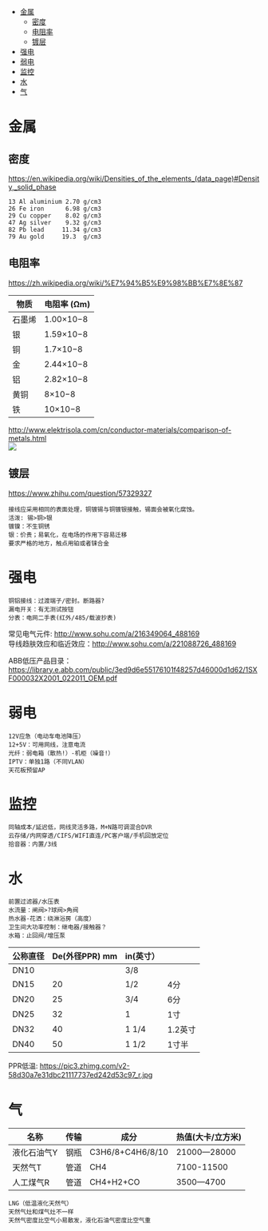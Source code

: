 <!-- TOC -->

- [金属](#金属)
    - [密度](#密度)
    - [电阻率](#电阻率)
    - [镀层](#镀层)
- [强电](#强电)
- [弱电](#弱电)
- [监控](#监控)
- [水](#水)
- [气](#气)

<!-- /TOC -->

# 金属
## 密度
https://en.wikipedia.org/wiki/Densities_of_the_elements_(data_page)#Density,_solid_phase

    13 Al aluminium 2.70 g/cm3
    26 Fe iron      6.98 g/cm3
    29 Cu copper    8.02 g/cm3
    47 Ag silver    9.32 g/cm3
    82 Pb lead     11.34 g/cm3
    79 Au gold     19.3  g/cm3

## 电阻率
https://zh.wikipedia.org/wiki/%E7%94%B5%E9%98%BB%E7%8E%87

|物质|电阻率 (Ωm)|
|---|---|
|石墨烯|1.00×10−8|
|银|1.59×10−8|
|铜|1.7×10−8|
|金|2.44×10−8|
|铝|2.82×10−8|
|黄铜|8×10−8|
|铁|10×10−8|

http://www.elektrisola.com/cn/conductor-materials/comparison-of-metals.html  
![](https://pic3.zhimg.com/v2-c62dd9e9abb89511164888df8e558b3a_r.jpg)

## 镀层
https://www.zhihu.com/question/57329327  

    接线应采用相同的表面处理，铜镀锡与铜镀银接触，锡面会被氧化腐蚀。
    活泼: 锡>铜>银
    镀镍：不生铜锈
    银：价贵；易氧化，在电场的作用下容易迁移
    要求严格的地方，触点用铂或者铼合金

# 强电

    铜铝接线：过渡端子/密封。断路器?
    漏电开关：有无测试按钮
    分表：电网二手表(红外/485/载波抄表)

常见电气元件: http://www.sohu.com/a/216349064_488169  
导线趋肤效应和临近效应：http://www.sohu.com/a/221088726_488169  

ABB低压产品目录： https://library.e.abb.com/public/3ed9d6e55176101f48257d46000d1d62/1SXF000032X2001_022011_OEM.pdf

# 弱电

    12V应急（电动车电池降压）
    12+5V：可用网线，注意电流
    光纤：弱电箱（散热!）-机柜（噪音!）
    IPTV：单独1路（不同VLAN）
    天花板预留AP

# 监控

    同轴成本/延迟低，网线灵活多路，M+N路可调混合DVR
    云存储/内网穿透/CIFS/WIFI直连/PC客户端/手机回放定位
    拾音器：内置/3线

# 水

    前置过滤器/水压表
    水流量：闸阀>?球阀>角阀
    热水器-花洒：绕淋浴房（高度）
    卫生间大功率控制：继电器/接触器？
    水箱：止回阀/增压泵

|公称直径|De(外径PPR) mm|in(英寸）||
|---|---|---|--|
|DN10||3/8||
|DN15|20|1/2|4分|
|DN20|25|3/4|6分|
|DN25|32|1|1寸|
|DN32|40|1 1/4|1.2英寸|
|DN40|50|1 1/2|1寸半|

PPR低温: https://pic3.zhimg.com/v2-58d30a7e31dbc21117737ed242d53c97_r.jpg

# 气

|名称|传输|成分|热值(大卡/立方米)|
|---|---|---|--|
|液化石油气Y|钢瓶|C3H6/8+C4H6/8/10|21000—28000|
|天然气T|管道|CH4|7100-11500|
|人工煤气R|管道|CH4+H2+CO|3500—4700|

    LNG（低温液化天然气）
    天然气灶和煤气灶不一样
    天然气密度比空气小易散发，液化石油气密度比空气重
